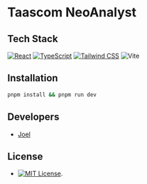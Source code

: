 # Taascom NeoAnalyst




## Tech Stack

[![React](https://img.shields.io/badge/React-20232A?style=for-the-badge&logo=react&logoColor=61DAFB)]()
[![TypeScript](https://img.shields.io/badge/TypeScript-007ACC?style=for-the-badge&logo=typescript&logoColor=white)]()
[![Tailwind CSS](https://img.shields.io/badge/Tailwind_CSS-38B2AC?style=for-the-badge&logo=tailwind-css&logoColor=white)]()
![Vite](https://img.shields.io/badge/vite-%23646CFF.svg?style=for-the-badge&logo=vite&logoColor=white)


## Installation

```bash
pnpm install && pnpm run dev
```


## Developers

 - [Joel](github.com/joel-lyzr)

## License
- [![MIT License](https://img.shields.io/badge/License-MIT-green.svg)](https://choosealicense.com/licenses/mit/).

